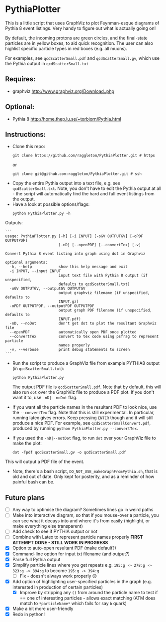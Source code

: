 # PythiaPlotter

This is a little script that uses GraphViz to plot Feynman-esque diagrams of Pythia 8 event listings. Very handy to figure out what is actually going on!

By default, the incoming protons are green circles, and the final-state particles are in yellow boxes, to aid quick recognition. The user can also highlist specific particle types in red boxes (e.g. all muons).

For examples, see `qcdScatterSmall.pdf` and `qcdScatterSmall.gv`, which use the Pythia output in `qcdScatterSmall.txt`

## Requires:
- graphviz http://www.graphviz.org/Download..php

## Optional:
- Pythia 8 http://home.thep.lu.se/~torbjorn/Pythia.html

## Instructions:

- Clone this repo:
	```
	git clone https://github.com/raggleton/PythiaPlotter.git # https

	```
	or 
	```
	git clone git@github.com:raggleton/PythiaPlotter.git # ssh

	```
- Copy the entire Pythia output into a text file, e.g. see `qcdScatterSmall.txt`. Note, you don't have to edit the Pythia output at all - the script will automatically find the hard and full event listings from the output.
- Have a look at possible options/flags:
	```
	python PythiaPlotter.py -h

	```
Outputs:

	```
	usage: PythiaPlotter.py [-h] [-i INPUT] [-oGV OUTPUTGV] [-oPDF OUTPUTPDF]
	                        [-nD] [--openPDF] [--convertTex] [-v]

	Convert Pythia 8 event listing into graph using dot in Graphviz

	optional arguments:
	  -h, --help            show this help message and exit
	  -i INPUT, --input INPUT
	                        input text file with Pythia 8 output (if unspecified,
	                        defaults to qcdScatterSmall.txt)
	  -oGV OUTPUTGV, --outputGV OUTPUTGV
	                        output graphviz filename (if unspecified, defaults to
	                        INPUT.gz)
	  -oPDF OUTPUTPDF, --outputPDF OUTPUTPDF
	                        output graph PDF filename (if unspecified, defaults to
	                        INPUT.pdf)
	  -nD, --noDot          don't get dot to plot the resultant Graphviz file
	  --openPDF             automatically open PDF once plotted
	  --convertTex          convert to tex code using psfrag to represent particle
	                        names properly
	  -v, --verbose         print debug statements to screen
	```

- Run the script to produce a GraphViz file from example PYTHIA8 output (in `qcdScatterSmall.txt`):
	```
	python PythiaPlotter.py

	```
	The output PDF file is `qcdScatterSmall.pdf`.
	Note that by default, this will also run `dot` over the GraphViz file to produce a PDF plot. If you don't want it to, use `-nD|--noDot` flag.

- If you want all the particle names in the resultant PDF to look nice, use the `--convertTex` flag. Note that this is still experimental. In particular, running latex gives errors. Keep pressing `ENTER` though and it will still produce a nice PDF. For example, see `qcdScatterSmallConvert.pdf`, produced by running `python PythiaPlotter.py --convertTex`.

- If you used the `-nD|--notDot` flag, to run `dot` over your GraphViz file to make the plot:
	```
	dot -Tpdf qcdScatterSmall.gv -o qcdScatterSmall.pdf
	
	```
This will output a PDF file of the event.

- Note, there's a bash script, `DO_NOT_USE_makeGraphFromPythia.sh`, that is old and out of date. Only kept for posterity, and as a reminder of how painful bash can be.

## Future plans
- [ ] Any way to optimise the diagram? Sometimes lines go in weird paths
- [ ] Make into interactive diagram, so that if you mouse-over a particle, you can see what it decays into and where it's from easily (highlight, or make everything else transparent)
- [ ] Add check to see if PYTHIA output or not
- [ ] Combine with Latex to represent particle names properly **FIRST ATTEMPT DONE - STILL WORK IN PROGRESS**
- [x] Option to auto-open resultant PDF (make default?)
- [x] Command-line option for input txt filename (and output?)
- [x] Parse full Pythia output
- [x] Simplify particle lines where you get repeats e.g. `195:g -> 278:g -> 323:g -> 394:g` to become `195:g -> 394:g`
	- [ ] Fix - doesn't always work properly :confused:
- [x] Add option of highlighting user-specified particles in the graph (e.g. interested in production of certain particles)
	- [x] Improve by stripping any `()` from around the particle name to test if == one of interesting particles - allows exact matching (ATM does match to `*particleName*` which fails for say `b` quark)
- [x] Make a bit more user-friendly
- [x] Redo in python!